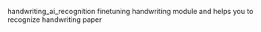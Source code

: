 handwriting_ai_recognition
finetuning handwriting module and helps you to recognize handwriting paper
